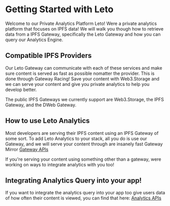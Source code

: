 # Getting Started with Leto

Welcome to our Private Analytics Platform Leto! Were a private analytics platform that focuses on IPFS data! We will walk you though how to retrieve data from a IPFS Gateway, specifically the Leto Gateway and how you can query our Analytics Engine.

## Compatible IPFS Providers

Our Leto Gateway can communicate with each of these services and make sure content is served as fast as possible nomatter the provider. This is done through Gateway Racing! Save your content with Web3.Storage and we can serve your content and give you private analytics to help you develop better.

The public IPFS Gateways we currently support are Web3.Storage, the IPFS Gateway, and the DWeb Gateway. 

## How to use Leto Analytics

Most developers are serving their IPFS content using an IPFS Gateway of some sort. To add Leto Analytics to your stack, all you do is use our Gateway, and we will serve your content through are insanely fast Gateway Mirror [Gateway APIs](https://letodev.gitbook.io/leto-documentation-1/gateway-api-doc)

If you're serving your content using something other than a gateway, were working on ways to integrate analytics with you too!



## Integrating Analytics Query into your app! 

If you want to integrate the analytics query into your app too give users data of how often their content is viewed, you can find that here: [Analytics APIs](https://letodev.gitbook.io/leto-documentation-1/analytics)
